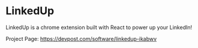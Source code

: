 # LinkedUp
LinkedUp is a chrome extension built with React to power up your LinkedIn! 

Project Page: https://devpost.com/software/linkedup-ikabwv
